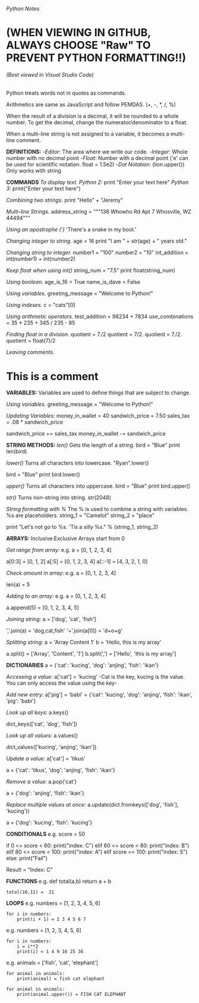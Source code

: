 *Python Notes*
<h1>(WHEN VIEWING IN GITHUB, ALWAYS CHOOSE "Raw" TO PREVENT PYTHON FORMATTING!!)</h1>
<h6>(Best viewed in Visual Studio Code)</h6>

Python treats words not in quotes as commands.

Arithmetics are same as JavaScript and follow PEMDAS. (+, -, *, /, %)

When the result of a division is a decimal, it will be rounded to a whole number. To get the decimal, change the numerator/denominator to a float.

When a multi-line string is not assigned to a variable, it becomes a multi-line comment.

**DEFINITIONS:**
-_Editor:_ The area where we write our code.
-_Integer:_ Whole number with no decimal point
-_Float:_ Number with a decimal point ('e' can be used for scientific notation. float = 1.5e2)
-_Dot Notation:_ (lion.upper()) Only works with string

**COMMANDS**
_To display text._
    _Python 2:_ print "Enter your text here"
    _Python 3:_ print("Enter your text here")

_Combining two strings._
print "Hello" + "Jeremy"

_Multi-line Strings._
address_string = """136 Whowho Rd
Apt 7
Whosville, WZ 44494"""

_Using an apostrophe (')_
'There\'s a snake in my boot.'

_Changing integer to string._
age = 16
print "I am " + str(age) + " years old."

_Changing string to integer._
number1 = "100"
number2 = "10"
int_addition = int(number1) + int(number2)

_Keep float when using int()_
string_num = "7.5"
print float(string_num)

_Using boolean._
age_is_16 = True
name_is_dave = False

_Using variables._
greeting_message = "Welcome to Python!"

_Using indexes._
c = "cats"[0]

_Using arithmetic operators._
test_addition = 98234 + 7834
use_combinations = 35 * 235 + 345 / 235 - 85

_Finding float in a division._
quotient = 7./2
quotient = 7/2.
quotient = 7./2.
quotient = float(7)/2

_Leaving comments._
# This is a comment

**VARIABLES:**
Variables are used to define things that are subject to change.

_Using variables._
greeting_message = "Welcome to Python!"

_Updating Variables:_
money_in_wallet = 40
sandwich_price = 7.50
sales_tax = .08 * sandwich_price

sandwich_price += sales_tax
money_in_wallet -= sandwich_price

**STRING METHODS:**
_len()_ Gets the length of a string.
bird = "Blue"
print len(bird)

_lower()_ Turns all characters into lowercase.
"Ryan".lower()

bird = "Blue"
print bird.lower()

_upper()_ Turns all characters into uppercase.
bird = "Blue"
print bird.upper()

_str()_ Turns non-string into string.
str(2048)

_String formatting with %_ The % is used to combine a string with variables. %s are placeholders.
string_1 = "Camelot"
string_2 = "place"

print "Let's not go to %s. 'Tis a silly %s." % (string_1, string_2)

**ARRAYS:**
Inclusive:Exclusive
Arrays start from 0

_Get range from array:_
e.g. a = [0, 1, 2, 3, 4]

a[0:3] = [0, 1, 2]
a[:5] = [0, 1, 2, 3, 4]
a[::-1] = [4, 3, 2, 1, 0]

_Check amount in array:_
e.g. a = [0, 1, 2, 3, 4]

len(a) = 5

_Adding to an array:_
e.g. a = [0, 1, 2, 3, 4]

a.append(5) = [0, 1, 2, 3, 4, 5]

_Joining string:_
a = ['dog', 'cat', 'fish']

','.join(a) = 'dog,cat,fish'
'+'.join(a[0]) = 'd+o+g'

_Splitting string:_
a = 'Array Content 1'
b = 'Hello, this is my array'

a.split() = ['Array', 'Content', '1']
b.split(',') = ['Hello', 'this is my array']

**DICTIONARIES**
a = {'cat': 'kucing', 'dog': 'anjing', 'fish': 'ikan'}

_Accessing a value:_
a['cat'] = 'kucing'
-Cat is the key, kucing is the value. You can only access the value using the key-

_Add new entry:_
a['pig'] = 'babi' = {'cat': 'kucing', 'dog': 'anjing', 'fish': 'ikan', 'pig': 'babi'}

_Look up all keys:_
a.keys()

dict_keys(['cat', 'dog', 'fish'])

_Look up all values:_
a.values()

dict_values(['kucing', 'anjing', 'ikan'])

_Update a value:_
a['cat'] = 'tikus'

a = {'cat': 'tikus', 'dog': 'anjing', 'fish': 'ikan'}

_Remove a value:_
a.pop('cat')

a = {'dog': 'anjing', 'fish': 'ikan'}

_Replace multiple values at once:_
a.update(dict.fromkeys(['dog', 'fish'], 'kucing'))

a = {'dog': 'kucing', 'fish': 'kucing'}

**CONDITIONALS**
e.g. score = 50

if 0 <= score < 60:
    print("index: C")
elif 60 <= score < 80:
    print("index: B")
elif 80 <= score < 100:
    print("index: A")
elif score == 100:
    print("index: S")
else:
    print("Fail")

Result = "Index: C"

**FUNCTIONS**
e.g. def total(a,b)
        return a + b

    total(10,11) =  21

**LOOPS**
e.g. numbers = [1, 2, 3, 4, 5, 6]

    for i in numbers:
        print(i + 1) = 2 3 4 5 6 7

e.g. numbers = [1, 2, 3, 4, 5, 6]

    for i in numbers:
        i = i**2
        print(i) = 1 4 9 16 25 36

e.g. animals = ['fish', 'cat', 'elephant']

    for animal in animals:
        print(animal) = fish cat elephant

    for animal in animals:
        print(animal.upper()) = FISH CAT ELEPHANT
